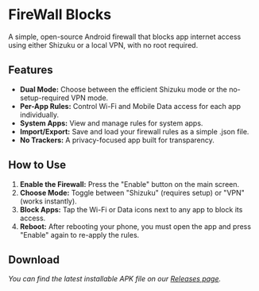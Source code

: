 # **FireWall Blocks**

A simple, open-source Android firewall that blocks app internet access using either Shizuku or a local VPN, with no root required.

## **Features**

* **Dual Mode:** Choose between the efficient Shizuku mode or the no-setup-required VPN mode.  
* **Per-App Rules:** Control Wi-Fi and Mobile Data access for each app individually.  
* **System Apps:** View and manage rules for system apps.  
* **Import/Export:** Save and load your firewall rules as a simple .json file.  
* **No Trackers:** A privacy-focused app built for transparency.

## **How to Use**

1. **Enable the Firewall:** Press the "Enable" button on the main screen.  
2. **Choose Mode:** Toggle between "Shizuku" (requires setup) or "VPN" (works instantly).  
3. **Block Apps:** Tap the Wi-Fi or Data icons next to any app to block its access.  
4. **Reboot:** After rebooting your phone, you must open the app and press "Enable" again to re-apply the rules.

## **Download**

*You can find the latest installable APK file on our [Releases page](https://github.com/shynoiddev/FireWall-Blocks/releases/tag/v1.0.shynoid).*